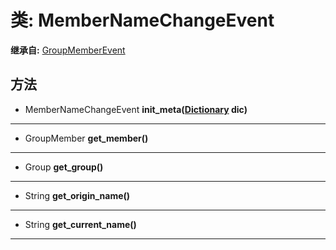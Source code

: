 # 类: MemberNameChangeEvent  
  
**继承自:** [GroupMemberEvent](GroupMemberEvent.md)  
  
## 方法 
  
- MemberNameChangeEvent **init_meta([Dictionary](https://docs.godotengine.org/en/latest/classes/class_dictionary.html) dic)**  
  
---  
  
- GroupMember **get_member()**  
  
---  
  
- Group **get_group()**  
  
---  
  
- String **get_origin_name()**  
  
---  
  
- String **get_current_name()**  
  
---  
  

